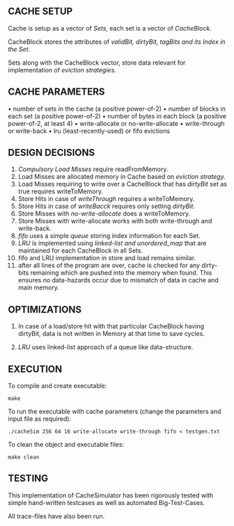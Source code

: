 ## CACHE SETUP

Cache is setup as a vector of *Sets*, each set is a vector of *CacheBlock*.

CacheBlock stores the attributes of *validBit, dirtyBit, tagBits and its Index in the Set*.

Sets along with the CacheBlock vector, store data relevant for implementation of *eviction strategies.*



## CACHE PARAMETERS

• number of sets in the cache (a positive power-of-2)
• number of blocks in each set (a positive power-of-2)
• number of bytes in each block (a positive power-of-2, at least 4)
• write-allocate or no-write-allocate
• write-through or write-back
• lru (least-recently-used) or fifo evictions



## DESIGN DECISIONS

1. *Compulsory Load Misses* require readFromMemory.
2. Load Misses are allocated memory in Cache based on *eviction strategy.*
3. Load Misses requiring to write over a CacheBlock that has *dirtyBit* set as true requires writeToMemory.
4. Store Hits in case of *writeThrough* requires a writeToMemory.
5. Store Hits in case of *writeBacck* requires only setting *dirtyBit*.
6. Store Misses with *no-write-allocate* does a writeToMemory.
7. Store Misses with write-allocate works with both write-through and write-back.
8. *fifo* uses a simple *queue* storing index information for each Set.
9. *LRU* is implemented using *linked-list and unordered_map* that are maintained for each CacheBlock in all Sets.
10. fifo and LRU implementation in store and load remains similar.
11. after all lines of the program are over, cache is checked for any dirty-bits remaining which are pushed into the memory when found. This ensures no data-hazards occur due to mismatch of data in cache and main memory.

## OPTIMIZATIONS

1. In case of a load/store hit with that particular CacheBlock having dirtyBit, data is not written in Memory at that time to save cycles.

2. *LRU* uses linked-list approach of a queue like data-structure.



## EXECUTION

To compile and create executable:

```
make
```

To run the executable with cache parameters (change the parameters and input file as required):

```
./cacheSim 256 64 16 write-allocate write-through fifo < testgen.txt
```

To clean the object and executable files:

```
make clean
```


## TESTING

This implementation of CacheSimulator has been rigorously tested with simple hand-written testcases as well as automated Big-Test-Cases.

All trace-files have also been run.
